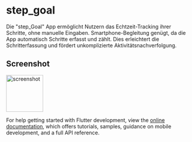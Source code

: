 # step_goal

Die "step_Goal" App ermöglicht Nutzern das Echtzeit-Tracking ihrer Schritte, ohne manuelle Eingaben. Smartphone-Begleitung genügt, da die App automatisch Schritte erfasst und zählt. Dies erleichtert die Schritterfassung und fördert unkomplizierte Aktivitätsnachverfolgung.

## Screenshot

<img width="100" alt="screenshot" src="https://github.com/StefDegiorgi/step_goal/assets/139114438/d760cb3f-b728-48b4-848a-14a573d62f73">




For help getting started with Flutter development, view the
[online documentation](https://docs.flutter.dev/), which offers tutorials,
samples, guidance on mobile development, and a full API reference.
